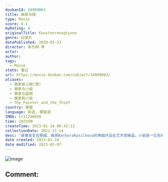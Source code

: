 ```yaml
---
doubanId: 34909063
title: 画家与贼
type: Movie
score: 8.1
myRating: 4
originalTitle: Kunstnerenogtyven
genre: 纪录片
datePublished: 2020-01-23
director: 本杰明·李
actor: 
author: 
tags:
  - Movie
state: 看过
url: https://movie.douban.com/subject/34909063/
aliases:
  - 画家爱上贼(港)
  - 画家与小偷
  - 画家与盗贼
  - 画家和小偷
  - The_Painter_and_the_Thief
country: 挪威
language: 英语, 挪威语
IMDb: tt11296058
time: 102分钟
createTime: 2023-01-24 00:43:13
collectionDate: 2021-11-14
desc: "故事发生在挪威，画家BarboraKysilkova的两幅作品在艺术馆被盗。小偷是一位名叫Karl-BertilNordland的瘾君子。在法庭上，画家终于见到了小偷，并做出了一个惊人的决定：以这..."
date created: 2023-01-24
date modified: 2023-03-07
---
```


![image](p2604177928.jpg)

Comment:
---

